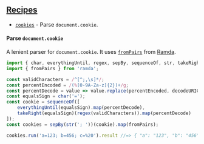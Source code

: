 ## [Recipes](#recipes)
- [`cookies`](#parses-document.cookie) - Parse `document.cookie`.

#### Parse `document.cookie`

A lenient parser for `document.cookie`. It uses [`fromPairs`](https://ramdajs.com/docs/#fromPairs) from [Ramda](https://ramdajs.com).

```javascript
import { char, everythingUntil, regex, sepBy, sequenceOf, str, takeRight } from 'arcsecond';
import { fromPairs } from 'ramda';

const validCharacters = /^[^;,\s]*/;
const percentEncoded = /(%[0-9A-Za-z]{2})+/g;
const percentDecode = value => value.replace(percentEncoded, decodeURIComponent);
const equalsSign = char('=');
const cookie = sequenceOf([
    everythingUntil(equalsSign).map(percentDecode),
    takeRight(equalsSign)(regex(validCharacters)).map(percentDecode)
]);
const cookies = sepBy(str('; '))(cookie).map(fromPairs);

cookies.run('a=123; b=456; c=%20').result //=> { "a": "123", "b": "456", "c": " " }
```


